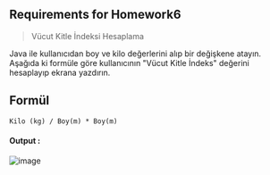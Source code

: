 ## Requirements for Homework6

> Vücut Kitle İndeksi Hesaplama

Java ile kullanıcıdan boy ve kilo değerlerini alıp bir değişkene atayın. Aşağıda ki formüle göre kullanıcının "Vücut Kitle İndeks" değerini hesaplayıp ekrana yazdırın.

## Formül

```
Kilo (kg) / Boy(m) * Boy(m)
```
#### Output :
![image](https://user-images.githubusercontent.com/49093196/121905344-babdec80-cd32-11eb-9673-f6600a3de19b.png)
